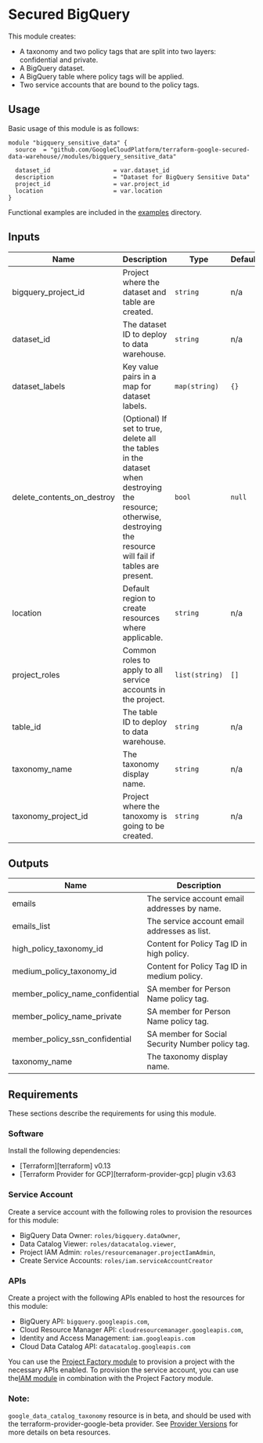 # Secured BigQuery

This module creates:

- A taxonomy and two policy tags that are split into two layers: confidential and private.
- A BigQuery dataset.
- A BigQuery table where policy tags will be applied.
- Two service accounts that are bound to the policy tags.

## Usage

Basic usage of this module is as follows:

```hcl
module "bigquery_sensitive_data" {
  source  = "github.com/GoogleCloudPlatform/terraform-google-secured-data-warehouse//modules/bigquery_sensitive_data"

  dataset_id                  = var.dataset_id
  description                 = "Dataset for BigQuery Sensitive Data"
  project_id                  = var.project_id
  location                    = var.location
}
```
Functional examples are included in the [examples](./examples/bigquery_sensitive_data) directory.

<!-- BEGINNING OF PRE-COMMIT-TERRAFORM DOCS HOOK -->
## Inputs

| Name | Description | Type | Default | Required |
|------|-------------|------|---------|:--------:|
| bigquery\_project\_id | Project where the dataset and table are created. | `string` | n/a | yes |
| dataset\_id | The dataset ID to deploy to data warehouse. | `string` | n/a | yes |
| dataset\_labels | Key value pairs in a map for dataset labels. | `map(string)` | `{}` | no |
| delete\_contents\_on\_destroy | (Optional) If set to true, delete all the tables in the dataset when destroying the resource; otherwise, destroying the resource will fail if tables are present. | `bool` | `null` | no |
| location | Default region to create resources where applicable. | `string` | n/a | yes |
| project\_roles | Common roles to apply to all service accounts in the project. | `list(string)` | `[]` | no |
| table\_id | The table ID to deploy to data warehouse. | `string` | n/a | yes |
| taxonomy\_name | The taxonomy display name. | `string` | n/a | yes |
| taxonomy\_project\_id | Project where the tanoxomy is going to be created. | `string` | n/a | yes |

## Outputs

| Name | Description |
|------|-------------|
| emails | The service account email addresses by name. |
| emails\_list | The service account email addresses as list. |
| high\_policy\_taxonomy\_id | Content for Policy Tag ID in high policy. |
| medium\_policy\_taxonomy\_id | Content for Policy Tag ID in medium policy. |
| member\_policy\_name\_confidential | SA member for Person Name policy tag. |
| member\_policy\_name\_private | SA member for Person Name policy tag. |
| member\_policy\_ssn\_confidential | SA member for Social Security Number policy tag. |
| taxonomy\_name | The taxonomy display name. |

<!-- END OF PRE-COMMIT-TERRAFORM DOCS HOOK -->

## Requirements

These sections describe the requirements for using this module.

### Software

Install the following dependencies:

- [Terraform][terraform] v0.13
- [Terraform Provider for GCP][terraform-provider-gcp] plugin v3.63

### Service Account

Create a service account with the following roles to provision the resources for this module:

- BigQuery Data Owner: `roles/bigquery.dataOwner`,
- Data Catalog Viewer: `roles/datacatalog.viewer`,
- Project IAM Admin: `roles/resourcemanager.projectIamAdmin`,
- Create Service Accounts: `roles/iam.serviceAccountCreator`

### APIs

Create a project with the following APIs enabled to host the resources for this module:

- BigQuery API: `bigquery.googleapis.com`,
- Cloud Resource Manager API: `cloudresourcemanager.googleapis.com`,
- Identity and Access Management: `iam.googleapis.com`
- Cloud Data Catalog API: `datacatalog.googleapis.com`

You can use the [Project Factory module](https://github.com/terraform-google-modules/terraform-google-project-factory) to provision a project with the necessary APIs enabled. To provision the service account, you can use the[IAM module](https://github.com/terraform-google-modules/terraform-google-iam) in combination with the Project Factory module.

### Note:

`google_data_catalog_taxonomy` resource is in beta, and should be used with the terraform-provider-google-beta provider. See
[Provider Versions](https://registry.terraform.io/providers/hashicorp/google/latest/docs/guides/provider_versions) for more details on beta resources.

